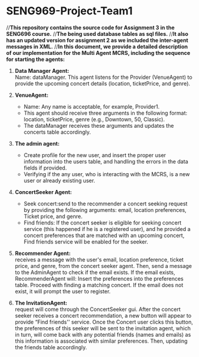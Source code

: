 # SENG969-Project-Team1
//**This repository contains the source code for Assignment 3 in the SENG696 course.** 
//**The being used database tables as sql files.**
//**It also has an updated version for assignment 2 as we included the inter-agent messages in XML.**
//**In this document, we provide a detailed description of our implementation for the Multi Agent MCRS, including the sequence for starting the agents:**

1. **Data Manager Agent:**<br>
Name: dataManager. This agent listens for the Provider (VenueAgent) to provide the upcoming concert details (location, ticketPrice, and genre).

2. **VenueAgent:** <br>
   - Name: Any name is acceptable, for example, Provider1.
   - This agent should receive three arguments in the following format: location, ticketPrice, genre (e.g., Downtown, 50, Classic).
   - The dataManager receives these arguments and updates the concerts table accordingly.

3. **The admin agent:**<br>
   - Create profile for the new user, and insert the proper user information into the users table, and handling the errors in the data fields if provided. <br>
   - Verifying if the any user, who is interacting with the MCRS, is a new user or already existing user.
     
4. **ConcertSeeker Agent:** <br>
   - Seek concert:send to the recommender a concert seeking request by providing the following arguments: email, location preferences, Ticket price, and genre.<br>
   - Find friends: If the concert seeker is eligible for seeking concert service (this happened if he is a registered user), and he provided a concert preferences that are matched with an upcoming concert, Find friends service will be enabled for the seeker. <br>
   
5. **Recommender Agent:**<br>
    receives a message with the user's email, location preference, ticket price, and genre, from the concert seeker agent. Then, send a message to the AdminAgent to check if the email exists.
If the email exists, RecommenderAgent will:
Insert the preferences into the preferences table.
Proceed with finding a matching concert.
If the email does not exist, it will prompt the user to register.

6. **The InvitationAgent:** <br>
request will come through the ConcertSeeker gui. After the concert seeker receives a concert recommendation, a new button will appear to provide “Find friends'' service. Once the Concert user clicks this button, the preferences of this seeker will be sent to the invitation agent, which in turn, will come back with any potential friends (names and emails) as this information is associated with similar preferences. Then, updating the friends table accordingly.
